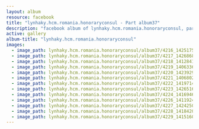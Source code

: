 ```yaml
---
layout: album
resource: facebook
title: "lynhaky.hcm.romania.honoraryconsul - Part album37"
description: "facebook album of lynhaky.hcm.romania.honoraryconsul, part album37."
active: gallery
album-title: "lynhaky.hcm.romania.honoraryconsul"
images:
  - image_path: lynhaky.hcm.romania.honoraryconsul/album37/4216_142517513_3857973247570849_719489881374194181_n.jpg
  - image_path: lynhaky.hcm.romania.honoraryconsul/album37/4217_142686872_3857973207570853_5586126624634025389_n.jpg
  - image_path: lynhaky.hcm.romania.honoraryconsul/album37/4218_141284160_3857973134237527_4513344230071069284_n.jpg
  - image_path: lynhaky.hcm.romania.honoraryconsul/album37/4219_140633687_3857973047570869_4102621191010919843_n.jpg
  - image_path: lynhaky.hcm.romania.honoraryconsul/album37/4220_142392905_3857972957570878_4900991850091734636_n.jpg
  - image_path: lynhaky.hcm.romania.honoraryconsul/album37/4221_140680240_3857972930904214_780401432883379725_n.jpg
  - image_path: lynhaky.hcm.romania.honoraryconsul/album37/4222_141971407_3857972814237559_8197162584802744941_n.jpg
  - image_path: lynhaky.hcm.romania.honoraryconsul/album37/4223_142651668_3857972747570899_6167272334525616754_n.jpg
  - image_path: lynhaky.hcm.romania.honoraryconsul/album37/4224_141694627_3857972674237573_7938733555635238465_n.jpg
  - image_path: lynhaky.hcm.romania.honoraryconsul/album37/4226_141192449_3857972517570922_2853589858631674264_n.jpg
  - image_path: lynhaky.hcm.romania.honoraryconsul/album37/4227_142425036_3857972480904259_6417268463199184135_n.jpg
  - image_path: lynhaky.hcm.romania.honoraryconsul/album37/4228_141842098_3857972377570936_4825859001957772331_n.jpg
  - image_path: lynhaky.hcm.romania.honoraryconsul/album37/4229_141516040_3857041157664058_7663008468048631273_n.jpg
---
```

